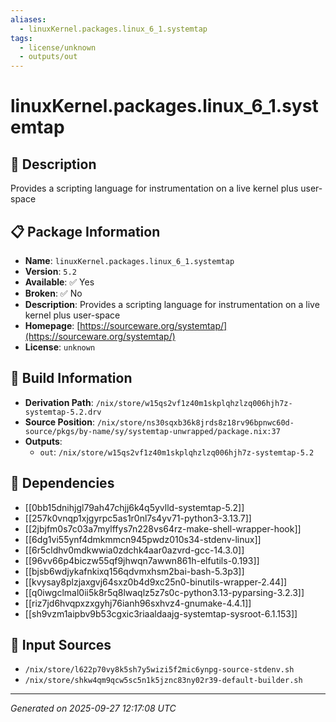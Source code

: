 ```yaml
---
aliases:
  - linuxKernel.packages.linux_6_1.systemtap
tags:
  - license/unknown
  - outputs/out
---
```


# linuxKernel.packages.linux_6_1.systemtap

## 📝 Description

Provides a scripting language for instrumentation on a live kernel plus user-space

## 📋 Package Information

- **Name**: `linuxKernel.packages.linux_6_1.systemtap`
- **Version**: `5.2`
- **Available**: ✅ Yes
- **Broken**: ✅ No
- **Description**: Provides a scripting language for instrumentation on a live kernel plus user-space
- **Homepage**: [https://sourceware.org/systemtap/](https://sourceware.org/systemtap/)
- **License**: `unknown`

## 🔧 Build Information

- **Derivation Path**: `/nix/store/w15qs2vf1z40m1skplqhzlzq006hjh7z-systemtap-5.2.drv`
- **Source Position**: `/nix/store/ns30sqxb36k8jrds8z18rv96bpnwc60d-source/pkgs/by-name/sy/systemtap-unwrapped/package.nix:37`
- **Outputs**:
  - `out`:  `/nix/store/w15qs2vf1z40m1skplqhzlzq006hjh7z-systemtap-5.2`

## 🔗 Dependencies

- [[0bb15dnihjgl79ah47chjj6k4q5yvlld-systemtap-5.2]]
- [[257k0vnqp1xjgyrpc5as1r0nl7s4yv71-python3-3.13.7]]
- [[2jbjfm0s7c03a7mylffys7n228vs64rz-make-shell-wrapper-hook]]
- [[6dg1vi55ynf4dmkmmcn945pwdz010s34-stdenv-linux]]
- [[6r5cldhv0mdkwwia0zdchk4aar0azvrd-gcc-14.3.0]]
- [[96vv66p4biczw55qf9jhwqn7awwn861h-elfutils-0.193]]
- [[bjsb6wdjykafnkixq156qdvmxhsm2bai-bash-5.3p3]]
- [[kvysay8plzjaxgvj64sxz0b4d9xc25n0-binutils-wrapper-2.44]]
- [[q0iwgclmal0ii5k8r5q8lwaqlz5z7s0c-python3.13-pyparsing-3.2.3]]
- [[riz7jd6hvqpxzxgyhj76ianh96sxhvz4-gnumake-4.4.1]]
- [[sh9vzm1aipbv9b53cgxic3riaaldaajg-systemtap-sysroot-6.1.153]]

## 📁 Input Sources

- `/nix/store/l622p70vy8k5sh7y5wizi5f2mic6ynpg-source-stdenv.sh`
- `/nix/store/shkw4qm9qcw5sc5n1k5jznc83ny02r39-default-builder.sh`

---
*Generated on 2025-09-27 12:17:08 UTC*
